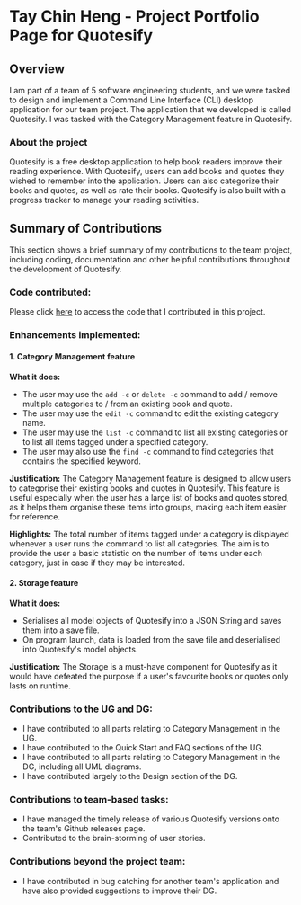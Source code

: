 # Tay Chin Heng - Project Portfolio Page for Quotesify

## Overview
I am part of a team of 5 software engineering students, and we were tasked to design and implement a
Command Line Interface (CLI) desktop application for our team project. The application that we developed
is called Quotesify. I was tasked with the Category Management feature in Quotesify.

### About the project
Quotesify is a free desktop application to help book readers improve their reading experience. With Quotesify,
users can add books and quotes they wished to remember into the application. Users can also categorize their books and
quotes, as well as rate their books. Quotesify is also built with a progress tracker to manage your reading activities.

## Summary of Contributions
This section shows a brief summary of my contributions to the team project, including coding, documentation
and other helpful contributions throughout the development of Quotesify.

### Code contributed:
Please click [here](https://nus-cs2113-ay2021s1.github.io/tp-dashboard/#breakdown=true&search=dozenmatter&sort=groupTitle&sortWithin=title&since=2020-09-27&timeframe=commit&mergegroup=&groupSelect=groupByRepos&checkedFileTypes=docs~functional-code~test-code~other) to access the code that I contributed in this project.

### Enhancements implemented:

#### 1. Category Management feature

**What it does:**
* The user may use the `add -c` or `delete -c` command to add / remove multiple categories to / from an existing book and quote.
* The user may use the `edit -c` command to edit the existing category name.
* The user may use the `list -c` command to list all existing categories or to list all items tagged under a specified category.
* The user may also use the `find -c` command to find categories that contains the specified keyword.
    
**Justification:**
The Category Management feature is designed to allow users to categorise their existing books and quotes in Quotesify.
This feature is useful especially when the user has a large list of books and quotes stored, as it helps them organise these items into groups, making each item easier for reference.
    
**Highlights:**
The total number of items tagged under a category is displayed whenever a user runs the command to list all categories.
The aim is to provide the user a basic statistic on the number of items under each category, just in case if they may be interested.

#### 2. Storage feature

**What it does:**
* Serialises all model objects of Quotesify into a JSON String and saves them into a save file.
* On program launch, data is loaded from the save file and deserialised into Quotesify's model objects.
    
**Justification:**
The Storage is a must-have component for Quotesify as it would have defeated the purpose if a user's favourite books or quotes only lasts on runtime.
    
### Contributions to the UG and DG:
* I have contributed to all parts relating to Category Management in the UG.
* I have contributed to the Quick Start and FAQ sections of the UG.
* I have contributed to all parts relating to Category Management in the DG, including all UML diagrams.
* I have contributed largely to the Design section of the DG.

### Contributions to team-based tasks:
* I have managed the timely release of various Quotesify versions onto the team's Github releases page.
* Contributed to the brain-storming of user stories.

### Contributions beyond the project team:
* I have contributed in bug catching for another team's application and have also provided suggestions to improve their DG.
